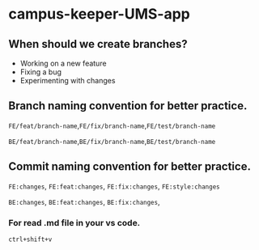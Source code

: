 ﻿# campus-keeper-UMS-app

## When should we create branches?

- Working on a new feature
- Fixing a bug
- Experimenting with changes

## Branch naming convention for better practice.

`FE/feat/branch-name`,`FE/fix/branch-name`,`FE/test/branch-name`

`BE/feat/branch-name`,`BE/fix/branch-name`,`BE/test/branch-name`

## Commit naming convention for better practice.

`FE:changes`,
`FE:feat:changes`,
`FE:fix:changes`,
`FE:style:changes`

`BE:changes`,
`BE:feat:changes`,
`BE:fix:changes`,

### For read .md file in your vs code.

`ctrl+shift+v`
